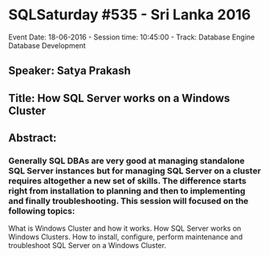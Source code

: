 # SQLSaturday #535 - Sri Lanka 2016
Event Date: 18-06-2016 - Session time: 10:45:00 - Track: Database Engine  Database Development
## Speaker: Satya Prakash
## Title: How SQL Server  works on a Windows Cluster
## Abstract:
### Generally SQL DBAs are very good at managing  standalone SQL Server instances but for managing SQL Server on a cluster requires altogether a new set of skills. The difference starts right from installation to planning and then to implementing and finally troubleshooting. This session will focused on the following topics:

What  is Windows Cluster and how it works.
How SQL Server works on Windows Clusters.
How to install, configure, perform maintenance and troubleshoot SQL Server on a Windows Cluster. 
